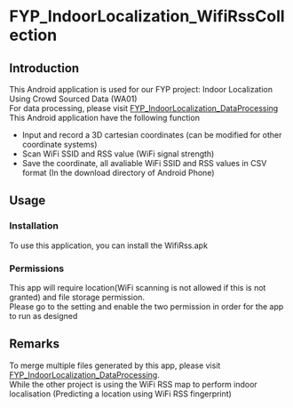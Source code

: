 # FYP_IndoorLocalization_WifiRssCollection

## Introduction
This Android application is used for our FYP project: Indoor Localization Using Crowd Sourced Data (WA01)<br />
For data processing, please visit [FYP_IndoorLocalization_DataProcessing](https://github.com/Yan2059/FYP_IndoorLocalization_DataProcessing)<br />
This Android application have the following function
- Input and record a 3D cartesian coordinates (can be modified for other coordinate systems)
- Scan WiFi SSID and RSS value (WiFi signal strength)
- Save the coordinate, all avaliable WiFi SSID and RSS values in CSV format (In the download directory of Android Phone)

## Usage

### Installation

To use this application, you can install the WifiRss.apk

### Permissions

This app will require location(WiFi scanning is not allowed if this is not granted) and file storage permission.<br />
Please go to the setting and enable the two permission in order for the app to run as designed

## Remarks
To merge multiple files generated by this app, please visit [FYP_IndoorLocalization_DataProcessing](https://github.com/Yan2059/FYP_IndoorLocalization_DataProcessing).<br />
While the other project is using the WiFi RSS map to perform indoor localisation (Predicting a location using WiFi RSS fingerprint)
